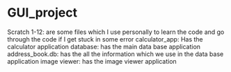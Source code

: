 # GUI_project

Scratch 1-12: are some files which I use personally to learn the code and go through the code if I get stuck in some error
calculator_app: Has the calculator application
database: has the main data base application
address_book.db: has the all the information which we use in the data base application
image viewer: has the image viewer application
